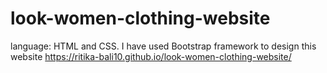 # look-women-clothing-website
language: HTML and CSS. I have used Bootstrap framework to design this website
https://ritika-bali10.github.io/look-women-clothing-website/

